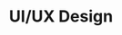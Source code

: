 ---
id: "2"
slug: "uiux"
title: "UI/UX Design"
image: "figma.svg"
description: "Combining the latest design trends with your brand book, our UI designers transform UX wireframes into colorful, striking interface mockups with eye-catching visuals. We share the mockups with you and tweak them until final approval, ensuring that your web solution’s look will foster user satisfaction and raise adoption."
---